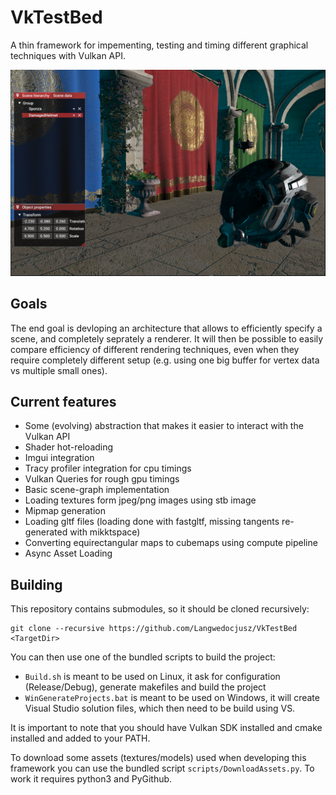 # VkTestBed
A thin framework for impementing, testing and timing different graphical techniques with Vulkan API.

![alt text](https://github.com/Langwedocjusz/VkTestBed/blob/main/img/1.png?raw=true)

## Goals
The end goal is devloping an architecture that allows to efficiently specify a scene, and completely seprately a renderer.
It will then be possible to easily compare efficiency of different rendering techniques, even when they require completely different setup
(e.g. using one big buffer for vertex data vs multiple small ones).

## Current features

* Some (evolving) abstraction that makes it easier to interact with the Vulkan API
* Shader hot-reloading
* Imgui integration
* Tracy profiler integration for cpu timings
* Vulkan Queries for rough gpu timings
* Basic scene-graph implementation
* Loading textures form jpeg/png images using stb image
* Mipmap generation
* Loading gltf files (loading done with fastgltf, missing tangents re-generated with mikktspace)
* Converting equirectangular maps to cubemaps using compute pipeline
* Async Asset Loading

## Building
This repository contains submodules, so it should be cloned recursively:

	git clone --recursive https://github.com/Langwedocjusz/VkTestBed <TargetDir>

You can then use one of the bundled scripts to build the project:

* `Build.sh` is meant to be used on Linux, it ask for configuration (Release/Debug), generate makefiles and build the project
* `WinGenerateProjects.bat` is meant to be used on Windows, it will create Visual Studio solution files, which then need to be build using VS.

It is important to note that you should have Vulkan SDK installed and cmake installed and added to your PATH.

To download some assets (textures/models) used when developing this framework you can use the bundled script `scripts/DownloadAssets.py`.
To work it requires python3 and PyGithub.
